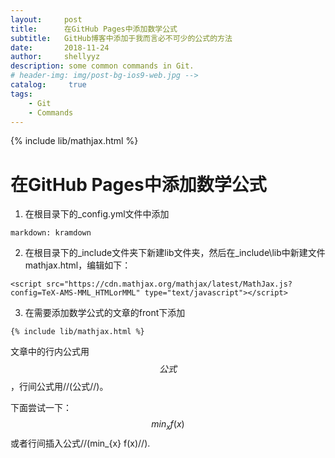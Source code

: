 ```yaml
---
layout:     post
title:      在GitHub Pages中添加数学公式
subtitle:   GitHub博客中添加于我而言必不可少的公式的方法
date:       2018-11-24
author:     shellyyz
description: some common commands in Git.
# header-img: img/post-bg-ios9-web.jpg -->
catalog: 	 true
tags:
    - Git
    - Commands
---
```

{% include lib/mathjax.html %}
# 在GitHub Pages中添加数学公式
1. 在根目录下的_config.yml文件中添加
```
markdown: kramdown
```
2. 在根目录下的_include文件夹下新建lib文件夹，然后在_include\lib中新建文件mathjax.html，编辑如下：
```
<script src="https://cdn.mathjax.org/mathjax/latest/MathJax.js?config=TeX-AMS-MML_HTMLorMML" type="text/javascript"></script>
```
3. 在需要添加数学公式的文章的front下添加
```
{% include lib/mathjax.html %}
```
文章中的行内公式用$$公式$$，行间公式用//(公式//)。

下面尝试一下：
$$min_{x} f(x)$$
或者行间插入公式//(min_{x} f(x)//).

